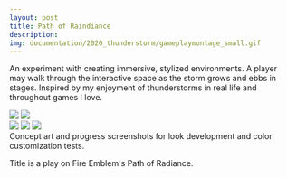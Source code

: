 ```yaml
---
layout: post
title: Path of Raindiance
description:
img: documentation/2020_thunderstorm/gameplaymontage_small.gif
---
```


<!-- insert embedded video -->

An experiment with creating immersive, stylized environments. A player may walk through the interactive space as the storm grows and ebbs in stages. Inspired by my enjoyment of thunderstorms in real life and throughout games I love.

<div class="img_row">
	<img class="col one" src="{{ site.baseurl }}/documentation/2020_thunderstorm/concept_env.png">
	<img class="col one" src="{{ site.baseurl }}/documentation/2020_thunderstorm/concept_sketches.png"/>
</div>

<div class="img_row">
	<img class="col one" src="{{ site.baseurl }}/documentation/2020_thunderstorm/lightning.png"/>
	<img class="col one" src="{{ site.baseurl }}/documentation/2020_thunderstorm/hueshift180.png"/>
	<img class="col one" src="{{ site.baseurl }}/documentation/2020_thunderstorm/glowcape_addition.png"/>
</div>

<div class="col three caption">
	Concept art and progress screenshots for look development and color customization tests.
</div>

Title is a play on Fire Emblem's Path of Radiance.
